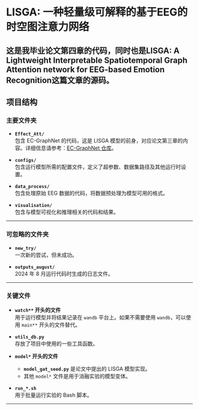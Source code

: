 # **LISGA: 一种轻量级可解释的基于EEG的时空图注意力网络**

这是我毕业论文第四章的代码，同时也是LISGA: A Lightweight Interpretable Spatiotemporal Graph
Attention network for EEG-based Emotion Recognition这篇文章的源码。
---

## **项目结构**

### **主要文件夹**
- **`Effect_Att/`**  
  包含 EC-GraphNet 的代码，这是 LISGA 模型的前身，对应论文第三章的内容。详细信息请参考：[EC-GraphNet 仓库](https://github.com/Anais-Y/EC-GraphNet)。
  
- **`configs/`**  
  包含运行模型所需的配置文件，定义了超参数、数据集路径及其他运行时设置。

- **`data_process/`**  
  包含处理原始 EEG 数据的代码，将数据预处理为模型可用的格式。

- **`visualisation/`**  
  包含与模型可视化和推理相关的代码和结果。

---

### **可忽略的文件夹**
- **`new_try/`**  
  一次新的尝试，但未成功。
  
- **`outputs_august/`**  
  2024 年 8 月运行代码时生成的日志文件。

---

### **关键文件**
- **`watch**` 开头的文件**  
  用于运行模型并将结果记录在 `wandb` 平台上。如果不需要使用 `wandb`，可以使用 `main**` 开头的文件替代。

- **`utils_db.py`**  
  存放了项目中使用的一些工具函数。

- **`model*` 开头的文件**  
  - **`model_gat_seed.py`** 是论文中提出的 LISGA 模型实现。  
  - 其他 `model*` 文件是用于消融实验的模型变体。

- **`run_*.sh`**  
  用于批量运行实验的 Bash 脚本。

---


